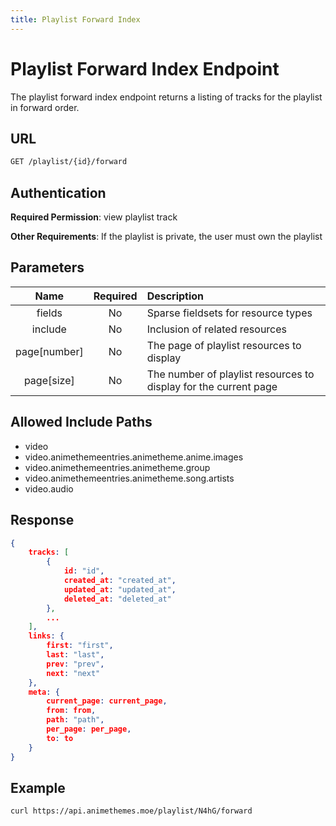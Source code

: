 ```yaml
---
title: Playlist Forward Index
---
```


# Playlist Forward Index Endpoint

The playlist forward index endpoint returns a listing of tracks for the playlist in forward order.

## URL

```sh
GET /playlist/{id}/forward
```

## Authentication

**Required Permission**: view playlist track

**Other Requirements**: If the playlist is private, the user must own the playlist

## Parameters

| Name         | Required | Description                                                      |
| :----------: | :------: | :--------------------------------------------------------------- |
| fields       | No       | Sparse fieldsets for resource types                              |
| include      | No       | Inclusion of related resources                                   |
| page[number] | No       | The page of playlist resources to display                        |
| page[size]   | No       | The number of playlist resources to display for the current page |

## Allowed Include Paths

* video
* video.animethemeentries.animetheme.anime.images
* video.animethemeentries.animetheme.group
* video.animethemeentries.animetheme.song.artists
* video.audio

## Response

```json
{
    tracks: [
        {
            id: "id",
            created_at: "created_at",
            updated_at: "updated_at",
            deleted_at: "deleted_at"
        },
        ...
    ],
    links: {
        first: "first",
        last: "last",
        prev: "prev",
        next: "next"
    },
    meta: {
        current_page: current_page,
        from: from,
        path: "path",
        per_page: per_page,
        to: to
    }
}
```

## Example

```bash
curl https://api.animethemes.moe/playlist/N4hG/forward
```